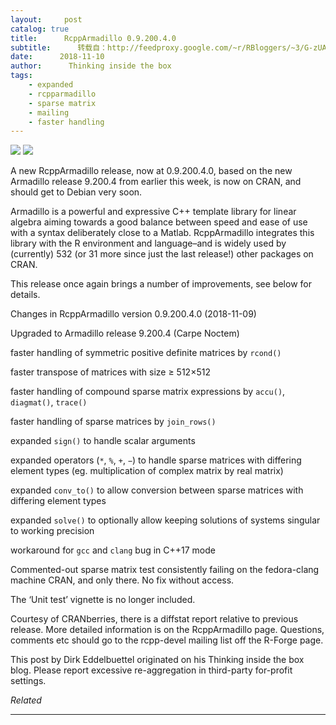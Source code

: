 ```yaml
---
layout:     post
catalog: true
title:      RcppArmadillo 0.9.200.4.0
subtitle:      转载自：http://feedproxy.google.com/~r/RBloggers/~3/G-zUAQrCfAM/
date:      2018-11-10
author:      Thinking inside the box
tags:
    - expanded
    - rcpparmadillo
    - sparse matrix
    - mailing
    - faster handling
---
```







![](https://i1.wp.com/dirk.eddelbuettel.com/images/armadillo_logo.png?w=248)
![](https://i1.wp.com/dirk.eddelbuettel.com/images/armadillo_logo.png?w=248)


A new RcppArmadillo release, now at 0.9.200.4.0, based on the new Armadillo release 9.200.4 from earlier this week, is now on CRAN, and should get to Debian very soon.

Armadillo is a powerful and expressive C++ template library for linear algebra aiming towards a good balance between speed and ease of use with a syntax deliberately close to a Matlab. RcppArmadillo integrates this library with the R environment and language–and is widely used by (currently) 532 (or 31 more since just the last release!) other packages on CRAN.

This release once again brings a number of improvements, see below for details.

> 
Changes in RcppArmadillo version 0.9.200.4.0 (2018-11-09)


Upgraded to Armadillo release 9.200.4 (Carpe Noctem)


faster handling of symmetric positive definite matrices by `rcond()`


faster transpose of matrices with size ≥ 512×512


faster handling of compound sparse matrix expressions by `accu()`, `diagmat()`, `trace()`


faster handling of sparse matrices by `join_rows()`


expanded `sign()` to handle scalar arguments


expanded operators (`*`, `%`, `+`, `−`) to handle sparse matrices with differing element types (eg. multiplication of complex matrix by real matrix)


expanded `conv_to()` to allow conversion between sparse matrices with differing element types


expanded `solve()` to optionally allow keeping solutions of systems singular to working precision


workaround for `gcc` and `clang` bug in C++17 mode




Commented-out sparse matrix test consistently failing on the fedora-clang machine CRAN, and only there. No fix without access.


The ‘Unit test’ vignette is no longer included.




Courtesy of CRANberries, there is a diffstat report relative to previous release. More detailed information is on the RcppArmadillo page. Questions, comments etc should go to the rcpp-devel mailing list off the R-Forge page.


This post by Dirk Eddelbuettel originated on his Thinking inside the box blog. Please report excessive re-aggregation in third-party for-profit settings.




*Related*








---

